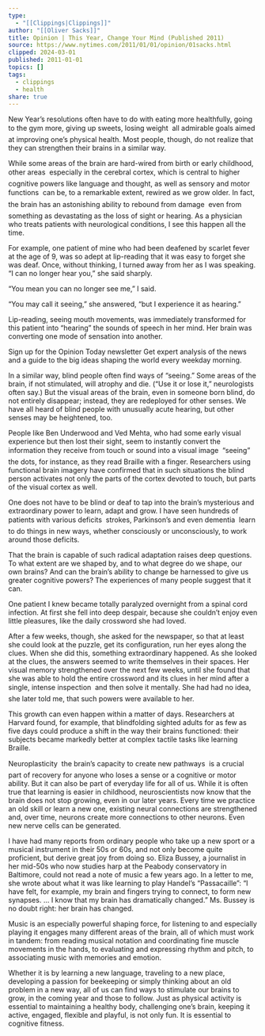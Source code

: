 ```yaml
---
type:
  - "[[Clippings|Clippings]]"
author: "[[Oliver Sacks]]"
title: Opinion | This Year, Change Your Mind (Published 2011)
source: https://www.nytimes.com/2011/01/01/opinion/01sacks.html
clipped: 2024-03-01
published: 2011-01-01
topics: []
tags:
  - clippings
  - health
share: true
---
```


New Year’s resolutions often have to do with eating more healthfully, going to the gym more, giving up sweets, losing weight  all admirable goals aimed at improving one’s physical health. Most people, though, do not realize that they can strengthen their brains in a similar way.

While some areas of the brain are hard-wired from birth or early childhood, other areas  especially in the cerebral cortex, which is central to higher cognitive powers like language and thought, as well as sensory and motor functions  can be, to a remarkable extent, rewired as we grow older. In fact, the brain has an astonishing ability to rebound from damage  even from something as devastating as the loss of sight or hearing. As a physician who treats patients with neurological conditions, I see this happen all the time.

For example, one patient of mine who had been deafened by scarlet fever at the age of 9, was so adept at lip-reading that it was easy to forget she was deaf. Once, without thinking, I turned away from her as I was speaking. “I can no longer hear you,” she said sharply.

“You mean you can no longer see me,” I said.

“You may call it seeing,” she answered, “but I experience it as hearing.”

Lip-reading, seeing mouth movements, was immediately transformed for this patient into “hearing” the sounds of speech in her mind. Her brain was converting one mode of sensation into another.

Sign up for the Opinion Today newsletter Get expert analysis of the news and a guide to the big ideas shaping the world every weekday morning.

In a similar way, blind people often find ways of “seeing.” Some areas of the brain, if not stimulated, will atrophy and die. (“Use it or lose it,” neurologists often say.) But the visual areas of the brain, even in someone born blind, do not entirely disappear; instead, they are redeployed for other senses. We have all heard of blind people with unusually acute hearing, but other senses may be heightened, too.

People like Ben Underwood and Ved Mehta, who had some early visual experience but then lost their sight, seem to instantly convert the information they receive from touch or sound into a visual image  “seeing” the dots, for instance, as they read Braille with a finger. Researchers using functional brain imagery have confirmed that in such situations the blind person activates not only the parts of the cortex devoted to touch, but parts of the visual cortex as well.

One does not have to be blind or deaf to tap into the brain’s mysterious and extraordinary power to learn, adapt and grow. I have seen hundreds of patients with various deficits  strokes, Parkinson’s and even dementia  learn to do things in new ways, whether consciously or unconsciously, to work around those deficits.

That the brain is capable of such radical adaptation raises deep questions. To what extent are we shaped by, and to what degree do we shape, our own brains? And can the brain’s ability to change be harnessed to give us greater cognitive powers? The experiences of many people suggest that it can.

One patient I knew became totally paralyzed overnight from a spinal cord infection. At first she fell into deep despair, because she couldn’t enjoy even little pleasures, like the daily crossword she had loved.

After a few weeks, though, she asked for the newspaper, so that at least she could look at the puzzle, get its configuration, run her eyes along the clues. When she did this, something extraordinary happened. As she looked at the clues, the answers seemed to write themselves in their spaces. Her visual memory strengthened over the next few weeks, until she found that she was able to hold the entire crossword and its clues in her mind after a single, intense inspection  and then solve it mentally. She had had no idea, she later told me, that such powers were available to her.

This growth can even happen within a matter of days. Researchers at Harvard found, for example, that blindfolding sighted adults for as few as five days could produce a shift in the way their brains functioned: their subjects became markedly better at complex tactile tasks like learning Braille.

Neuroplasticity  the brain’s capacity to create new pathways  is a crucial part of recovery for anyone who loses a sense or a cognitive or motor ability. But it can also be part of everyday life for all of us. While it is often true that learning is easier in childhood, neuroscientists now know that the brain does not stop growing, even in our later years. Every time we practice an old skill or learn a new one, existing neural connections are strengthened and, over time, neurons create more connections to other neurons. Even new nerve cells can be generated.

I have had many reports from ordinary people who take up a new sport or a musical instrument in their 50s or 60s, and not only become quite proficient, but derive great joy from doing so. Eliza Bussey, a journalist in her mid-50s who now studies harp at the Peabody conservatory in Baltimore, could not read a note of music a few years ago. In a letter to me, she wrote about what it was like learning to play Handel’s “Passacaille”: “I have felt, for example, my brain and fingers trying to connect, to form new synapses. ... I know that my brain has dramatically changed.” Ms. Bussey is no doubt right: her brain has changed.

Music is an especially powerful shaping force, for listening to and especially playing it engages many different areas of the brain, all of which must work in tandem: from reading musical notation and coordinating fine muscle movements in the hands, to evaluating and expressing rhythm and pitch, to associating music with memories and emotion.

Whether it is by learning a new language, traveling to a new place, developing a passion for beekeeping or simply thinking about an old problem in a new way, all of us can find ways to stimulate our brains to grow, in the coming year and those to follow. Just as physical activity is essential to maintaining a healthy body, challenging one’s brain, keeping it active, engaged, flexible and playful, is not only fun. It is essential to cognitive fitness.